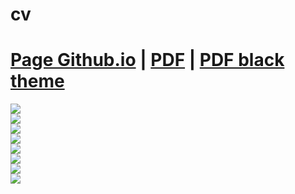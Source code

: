 # cv

# [Page Github.io](https://DELAHAIE-JB.github.io/cv) | [PDF](https://github.com/DELAHAIE-JB/cv/raw/main/cv.pdf) | [PDF black theme](https://github.com/DELAHAIE-JB/cv/raw/main/cv-black.pdf)  
  
![](https://img.shields.io/github/commit-activity/m/DELAHAIE-JB/cv?color=red&style=for-the-badge)  
![](https://img.shields.io/github/last-commit/DELAHAIE-JB/cv?color=red&style=for-the-badge)  
![](https://img.shields.io/github/contributors/DELAHAIE-JB/cv?style=for-the-badge)  
![](https://img.shields.io/github/stars/DELAHAIE-JB/cv?color=red&label=repo%20stars&style=for-the-badge)  
![](https://img.shields.io/github/languages/code-size/DELAHAIE-JB/cv?color=red)  
![](https://img.shields.io/github/repo-size/DELAHAIE-JB/cv?color=red)  
![](https://img.shields.io/github/issues-raw/DELAHAIE-JB/cv)  
![](https://img.shields.io/github/issues-closed-raw/DELAHAIE-JB/cv)
